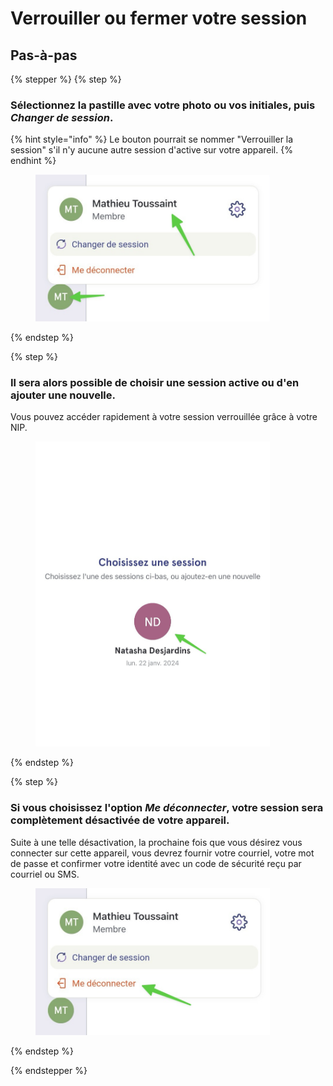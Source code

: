 # Verrouiller ou fermer votre session

## Pas-à-pas

{% stepper %}
{% step %}
### Sélectionnez la pastille avec votre photo ou vos initiales, puis *Changer de session*.

{% hint style="info" %}
Le bouton pourrait se nommer "Verrouiller la session" s'il n'y aucune autre session d'active sur votre appareil.
{% endhint %}

<div align="left"><figure><img src="../../.gitbook/assets/basculer-de-session-sur-un-appareil-partage - Step 2.jpeg" alt="" width="375"><figcaption></figcaption></figure></div>
{% endstep %}

{% step %}
### Il sera alors possible de choisir une session active ou d'en ajouter une nouvelle. 

Vous pouvez accéder rapidement à votre session verrouillée grâce à votre NIP.

<div align="left"><figure><img src="../../.gitbook/assets/basculer-de-session-sur-un-appareil-partage - Step 3.jpeg" alt="" width="375"><figcaption></figcaption></figure></div>
{% endstep %}

{% step %}
### Si vous choisissez l'option *Me déconnecter*, votre session sera complètement désactivée de votre appareil. 

Suite à une telle désactivation, la prochaine fois que vous désirez vous connecter sur cette appareil, vous devrez fournir votre courriel, votre mot de passe et confirmer votre identité avec un code de sécurité reçu par courriel ou SMS.

<div align="left"><figure><img src="../../.gitbook/assets/basculer-de-session-sur-un-appareil-partage - Step 4.jpeg" alt="" width="375"><figcaption></figcaption></figure></div>
{% endstep %}

{% endstepper %}